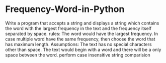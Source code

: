 # Frequency-Word-in-Python
Write a program that accepts a string and displays a string which contains the word with the largest frequency in the text and the frequency itself separated by space.
rules:
The word would have the largest frequency.
In case multiple word have the same frequency, then choose the word that has maximum length.
Assumptions:
The text has no special characters other than space.
The text would begin with a word and there will be a only space between the word.
perform case insensitive string comparision
